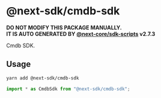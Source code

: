 # @next-sdk/cmdb-sdk

**DO NOT MODIFY THIS PACKAGE MANUALLY.**  
**IT IS AUTO GENERATED BY [@next-core/sdk-scripts] v2.7.3**

Cmdb SDK.

## Usage

```bash
yarn add @next-sdk/cmdb-sdk
```

```ts
import * as CmdbSdk from "@next-sdk/cmdb-sdk";
```

[@next-core/sdk-scripts]: https://github.com/easyops-cn/next-core/tree/master/packages/sdk-scripts
